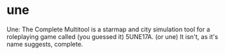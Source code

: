 une
===

Une: The Complete Multitool is a starmap and city simulation tool for a roleplaying game called (you guessed it) 5UNE17A. (or une) It isn't, as it's name suggests, complete.
